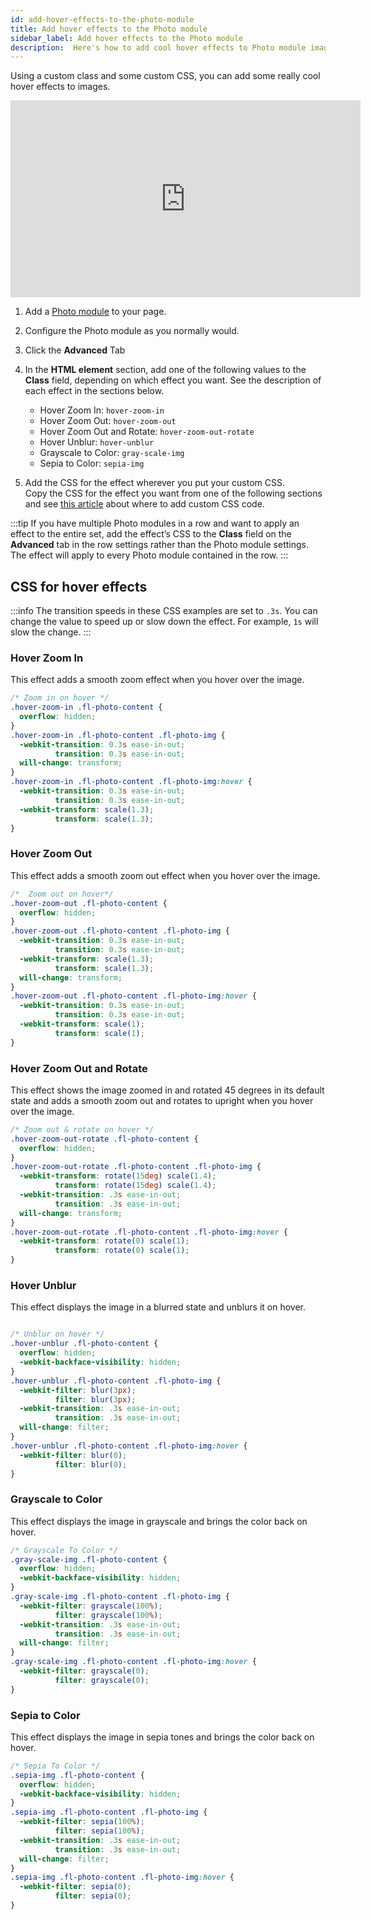 ```yaml
---
id: add-hover-effects-to-the-photo-module
title: Add hover effects to the Photo module
sidebar_label: Add hover effects to the Photo module
description:  Here's how to add cool hover effects to Photo module images.
---
```


Using a custom class and some custom CSS, you can add some really cool hover
effects to images.

<div className="embed-responsive">
<iframe width="560" height="315" src="https://www.youtube-nocookie.com/embed/u4i9rkAB1Rw" title="YouTube video player" frameBorder="0" allow="accelerometer; autoplay; clipboard-write; encrypted-media; gyroscope; picture-in-picture" allowFullScreen></iframe>
</div>

1. Add a [Photo module](/beaver-builder/layouts/modules/photo/photo.md) to your page.
2. Configure the Photo module as you normally would.
3. Click the **Advanced** Tab
4. In the **HTML element** section, add one of the following values to the **Class** field, depending on which effect you want. See the description of each effect in the sections below.  

   * Hover Zoom In: `hover-zoom-in`
   * Hover Zoom Out: `hover-zoom-out`
   * Hover Zoom Out and Rotate: `hover-zoom-out-rotate`
   * Hover Unblur: `hover-unblur`
   * Grayscale to Color: `gray-scale-img`
   * Sepia to Color: `sepia-img`

5. Add the CSS for the effect wherever you put your custom CSS.  
Copy the CSS for the effect you want from one of the following sections and see [this article](/beaver-builder/styles/code/custom-css.md) about where to add custom CSS code.

:::tip 
If you have multiple Photo modules in a row and want to apply an effect to the entire set, add the effect’s CSS to the **Class** field on the **Advanced** tab in the row settings rather than the Photo module settings. The effect will apply to every Photo module contained in the row.
:::

## CSS for hover effects

:::info
The transition speeds in these CSS examples are set to `.3s`. You can change the
value to speed up or slow down the effect. For example, `1s` will slow the
change.
:::

### Hover Zoom In

This effect adds a smooth zoom effect when you hover over the image.

```css
/* Zoom in on hover */
.hover-zoom-in .fl-photo-content {
  overflow: hidden;
}
.hover-zoom-in .fl-photo-content .fl-photo-img {
  -webkit-transition: 0.3s ease-in-out;
          transition: 0.3s ease-in-out;
  will-change: transform;
}
.hover-zoom-in .fl-photo-content .fl-photo-img:hover {
  -webkit-transition: 0.3s ease-in-out;
          transition: 0.3s ease-in-out;
  -webkit-transform: scale(1.3);
          transform: scale(1.3);
}
```

### Hover Zoom Out

This effect adds a smooth zoom out effect when you hover over the image.

```css
/*  Zoom out on hover*/
.hover-zoom-out .fl-photo-content {
  overflow: hidden;
}
.hover-zoom-out .fl-photo-content .fl-photo-img {
  -webkit-transition: 0.3s ease-in-out;
          transition: 0.3s ease-in-out;
  -webkit-transform: scale(1.3);
          transform: scale(1.3);
  will-change: transform;
}
.hover-zoom-out .fl-photo-content .fl-photo-img:hover {
  -webkit-transition: 0.3s ease-in-out;
          transition: 0.3s ease-in-out;
  -webkit-transform: scale(1);
          transform: scale(1);
}
```

### Hover Zoom Out and Rotate

This effect shows the image zoomed in and rotated 45 degrees in its default
state and adds a smooth zoom out and rotates to upright when you hover over
the image.

```css
/* Zoom out & rotate on hover */
.hover-zoom-out-rotate .fl-photo-content {
  overflow: hidden;
}
.hover-zoom-out-rotate .fl-photo-content .fl-photo-img {
  -webkit-transform: rotate(15deg) scale(1.4);
          transform: rotate(15deg) scale(1.4);
  -webkit-transition: .3s ease-in-out;
          transition: .3s ease-in-out;
  will-change: transform;
}
.hover-zoom-out-rotate .fl-photo-content .fl-photo-img:hover {
  -webkit-transform: rotate(0) scale(1);
          transform: rotate(0) scale(1);
}
```

### Hover Unblur

This effect displays the image in a blurred state and unblurs it on hover.

```css

/* Unblur on hover */
.hover-unblur .fl-photo-content {
  overflow: hidden;
  -webkit-backface-visibility: hidden;
}
.hover-unblur .fl-photo-content .fl-photo-img {
  -webkit-filter: blur(3px);
          filter: blur(3px);
  -webkit-transition: .3s ease-in-out;
          transition: .3s ease-in-out;
  will-change: filter;
}
.hover-unblur .fl-photo-content .fl-photo-img:hover {
  -webkit-filter: blur(0);
          filter: blur(0);
}
```

### Grayscale to Color

This effect displays the image in grayscale and brings the color back on
hover.

```css
/* Grayscale To Color */
.gray-scale-img .fl-photo-content {
  overflow: hidden;
  -webkit-backface-visibility: hidden;
}
.gray-scale-img .fl-photo-content .fl-photo-img {
  -webkit-filter: grayscale(100%);
          filter: grayscale(100%);
  -webkit-transition: .3s ease-in-out;
          transition: .3s ease-in-out;
  will-change: filter;
}
.gray-scale-img .fl-photo-content .fl-photo-img:hover {
  -webkit-filter: grayscale(0);
          filter: grayscale(0);
}
```

### Sepia to Color

This effect displays the image in sepia tones and brings the color back on
hover.

```css
/* Sepia To Color */
.sepia-img .fl-photo-content {
  overflow: hidden;
  -webkit-backface-visibility: hidden;
}
.sepia-img .fl-photo-content .fl-photo-img {
  -webkit-filter: sepia(100%);
          filter: sepia(100%);
  -webkit-transition: .3s ease-in-out;
          transition: .3s ease-in-out;
  will-change: filter;
}
.sepia-img .fl-photo-content .fl-photo-img:hover {
  -webkit-filter: sepia(0);
          filter: sepia(0);
}
```
